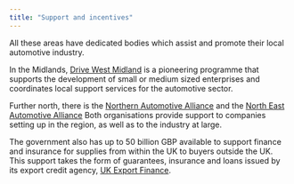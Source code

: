 ```yaml
---
title: "Support and incentives"
---
```


All these areas have dedicated bodies which assist and promote their local automotive industry.

In the Midlands, [Drive West Midland](http://www.drivewestmidlands.co.uk/) is a pioneering programme that supports the development of small or medium sized enterprises and coordinates local support services for the automotive sector. 

Further north, there is the [Northern Automotive Alliance](http://northernautoalliance.com/) and the [North East Automotive Alliance](https://www.northeastautomotivealliance.com/) Both organisations provide support to companies setting up in the region, as well as to the industry at large. 

The government also has up to 50 billion GBP available to support finance and insurance for supplies from within the UK to buyers outside the UK. This support takes the form of guarantees, insurance and loans issued by its export credit agency, [UK Export Finance](https://www.gov.uk/guidance/inward-investment-access-to-the-uks-export-credit-agency).
